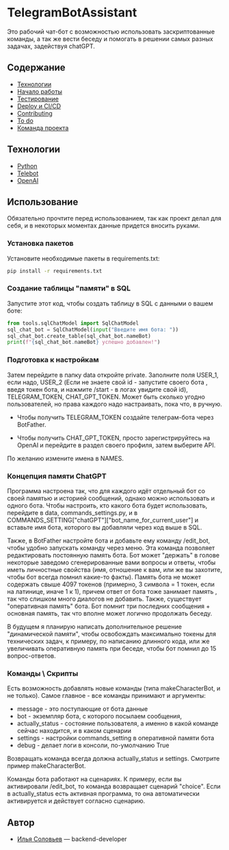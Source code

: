 # TelegramBotAssistant
Это рабочий чат-бот с возможностью использовать заскриптованные команды, а так же вести беседу и помогать в решении самых разных задачах, задействуя chatGPT.


## Содержание
- [Технологии](#технологии)
- [Начало работы](#начало-работы)
- [Тестирование](#тестирование)
- [Deploy и CI/CD](#deploy-и-ci/cd)
- [Contributing](#contributing)
- [To do](#to-do)
- [Команда проекта](#команда-проекта)

## Технологии
- [Python](https://www.python.org/)
- [Telebot](https://pypi.org/project/telebot/)
- [OpenAI](https://openai.com/)

## Использование

Обязательно прочтите перед использованием, так как проект делал для себя, и в некоторых моментах 
данные придется вносить руками.

### Установка пакетов
Установите необходимые пакеты в requirements.txt:
```sh
pip install -r requirements.txt
```

### Создание таблицы "памяти" в SQL 
Запустите этот код, чтобы создать таблицу в SQL с данными о вашем боте:
```python
from tools.sqlChatModel import SqlChatModel
sql_chat_bot = SqlChatModel(input("Введите имя бота: "))
sql_chat_bot.create_table(sql_chat_bot.nameBot)
print(f"{sql_chat_bot.nameBot} успешно добавлен!")
```

### Подготовка к настройкам
Затем перейдите в папку data откройте private. Заполните поля USER_1, если надо, USER_2 (Если не знаете свой id - запустите своего бота
, введя токен бота, и нажмите /start - в логах увидите свой id), TELEGRAM_TOKEN, CHAT_GPT_TOKEN. Может быть сколько угодно пользователей, но права каждого надо настраивать,
 пока что, в ручную.

- Чтобы получить TELEGRAM_TOKEN создайте телеграм-бота через BotFather.

- Чтобы получить CHAT_GPT_TOKEN, просто зарегистрируйтесь на OpenAI и перейдите в раздел своего профиля, затем выберите API.

По желанию измените имена в NAMES.


### Концепция памяти ChatGPT
Программа настроена так, что для каждого идёт отдельный бот со своей памятью и историей сообщений, однако
 можно использовать и одного бота. Чтобы настроить, кто какого бота будет использовать, перейдите в data, 
commands_settings.py, и в COMMANDS_SETTING["chatGPT"]["bot_name_for_current_user"] и вставьте имя бота, 
которого вы добавляли через код выше в SQL.

Также, в BotFather настройте бота и добавьте ему команду /edit_bot, чтобы удобно запускать команду через меню. 
Эта команда позволяет редактировать постоянную память бота. Бот может "держать" в голове некоторые 
заведомо сгенерированные вами вопросы и ответы, чтобы иметь личностные свойства (имя, отношение к вам,
 или же вы захотите, чтобы бот всегда помнил какие-то факты). Память бота не может содержать свыше 4097 токенов 
(примерно, 3 символа = 1 токен, если на латинице, иначе 1 к 1), причем ответ от бота тоже занимает память 
, так что слишком много диалогов не добавить. Также, существует "оперативная память" бота. Бот помнит три последних 
сообщения + основная память, так что вполне может логично продолжать беседу. 

В будущем я планирую написать дополнительное решение "динамической памяти", чтобы освобождать максимально токены 
для технических задач, к примеру, по написанию длинного кода, или же увеличивать оперативную память при беседе, 
чтобы бот помнил до 15 вопрос-ответов.

### Команды \ Скрипты

Есть возможность добавлять новые команды (типа makeCharacterBot, и не только). Самое главное - все команды
 принимают и аргументы:
- message - это поступающие от бота данные 
- bot - экземпляр бота, с которого посылаем сообщения,
- actually_status - состояние пользователя, а именно в какой команде сейчас находится, и в каком сценарии
- settings - настройки commands_setting в оперативной памяти бота
- debug - делает логи в консоли, по-умолчанию True 

Возвращать команда всегда должна actually_status и settings. Смотрите пример makeCharacterBot.

Команды бота работают на сценариях. К примеру, если вы активировали /edit_bot, то команда возвращает 
сценарий "choice". Если в actually_status есть активная программа, то она автоматически активируется и 
действует согласно сценарию.



## Автор

- [Илья Соловьев](https://github.com/exerussus) — backend-developer
